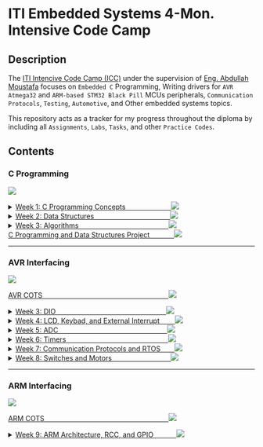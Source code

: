 # ITI Embedded Systems 4-Mon. Intensive Code Camp

## Description

The [ITI Intencive Code Camp (ICC)](https://www.iti.gov.eg/iti/programs/details/ICC) under the supervision of [Eng. Abdullah Moustafa](https://github.com/Abdullah-MAbdullah) focuses on `Embedded C` Programming, Writing drivers for `AVR Atmega32` and `ARM-based STM32 Black Pill` MCUs peripherals, `Communication Protocols`, `Testing`, `Automotive`, and Other embedded systems topics.

This repository acts as a tracker for my progress throughout the diploma by including all `Assignments`, `Labs`, `Tasks`, and other `Practice Codes`.

## Contents

<!-- =================================================================== C Programming ======================================================================= -->
### C Programming &emsp;&emsp;&ensp;
<img src="https://progress-bar.dev/100/?title=Done">  <!-- /19 -->

</details>

<details>
  <summary>
    <a href="https://github.com/AhmedEsaam/ITI_Embedded_Systems_4MON/tree/main/C_Programming/Week%201%20-%20C%20Programming">
      Week 1: C Programming	Concepts &emsp;&emsp;&emsp;&emsp;&emsp;&ensp;&nbsp;&nbsp; <img src="https://progress-bar.dev/100/?title=Done">
    </a>
    
  </summary>
  
  <span></span>
  
- [x] [Session 2. C Programming Basics](https://github.com/AhmedEsaam/ITI_Embedded_Systems_4MON/tree/main/C_Programming/Week%201%20-%20C%20Programming/Session%202)
- [x] [Session 3. Conditional Statements](https://github.com/AhmedEsaam/ITI_Embedded_Systems_4MON/tree/main/C_Programming/Week%201%20-%20C%20Programming/Session%203)
- [x] [Session 4. Arrays, Functions, and Loops](https://github.com/AhmedEsaam/ITI_Embedded_Systems_4MON/tree/main/C_Programming/Week%201%20-%20C%20Programming/Session%204)
- [x] [Session 5. Pointers](https://github.com/AhmedEsaam/ITI_Embedded_Systems_4MON/tree/main/C_Programming/Week%201%20-%20C%20Programming/Session%205)

</details>


<details>
  <summary>
    <a href="https://github.com/AhmedEsaam/ITI_Embedded_Systems_4MON/tree/main/C_Programming/Week%202%20-%20Data%20Structures">
      Week 2: Data Structures &emsp;&emsp;&emsp;&emsp;&emsp;&emsp;&emsp;&ensp;&emsp;&emsp;&ensp;&nbsp;&nbsp; <img src="https://progress-bar.dev/100/?title=Done">
    </a>
    
  </summary>
  
  <span></span>
  
- [x] [Session 9. Linked List](https://github.com/AhmedEsaam/ITI_Embedded_Systems_4MON/tree/main/C_Programming/Week%202%20-%20Data%20Structures/Session%209%20-%20Linked%20List)
- [x] [Session 10. Stack](https://github.com/AhmedEsaam/ITI_Embedded_Systems_4MON/tree/main/C_Programming/Week%202%20-%20Data%20Structures/Session%2010%20-%20Stack)
- [x] [Session 11. Queue](https://github.com/AhmedEsaam/ITI_Embedded_Systems_4MON/tree/main/C_Programming/Week%202%20-%20Data%20Structures/Session%2011%20-%20Queue)

</details>


<details>
  <summary>
    <a href="https://github.com/AhmedEsaam/ITI_Embedded_Systems_4MON/tree/main/C_Programming/Week%203%20-%20Algorithms%20%26%20AVR%20Interfacing">
      Week 3: Algorithms &emsp;&emsp;&emsp;&emsp;&emsp;&emsp;&emsp;&ensp;&emsp;&emsp;&emsp;&emsp;&ensp;&nbsp;&nbsp; <img src="https://progress-bar.dev/100/?title=Done">
    </a>
    
  </summary>
  
  <span></span>
  
- [x] [Session 12. Binary Search](https://github.com/AhmedEsaam/ITI_Embedded_Systems_4MON/tree/main/C_Programming/Week%203%20-%20Algorithms%20%26%20AVR%20Interfacing/Session%2012%20-%20Algorithms)

</details>



<a href="https://github.com/AhmedEsaam/ITI_Embedded_Systems_4MON/tree/main/C_Programming/C_and_DSA_Project">
  C Programming and Data Structures Project &emsp;&emsp;&ensp;&ensp;&nbsp;<img src="https://progress-bar.dev/100/?title=Done">
</a>


---
<!-- =================================================================== AVR Interfacing ======================================================================= -->
### AVR Interfacing &emsp;&emsp;&ensp;
<img src="https://progress-bar.dev/100/?title=Done">  <!-- /19 -->

</details>


<a href="https://github.com/AhmedEsaam/ITI_Embedded_Systems_4MON/tree/main/AVR_Interfacing/AVR_COTS">
  AVR COTS &emsp;&emsp;&emsp;&emsp;&emsp;&emsp;&emsp;&emsp;&emsp;&emsp; &emsp;&emsp;&emsp;&emsp;&emsp;&emsp;&emsp;&nbsp;&nbsp; <img src="https://progress-bar.dev/100/?title=Done">
</a>

<span></span>

<details>
  <summary>
    <a href="https://github.com/AhmedEsaam/ITI_Embedded_Systems_4MON/tree/main/AVR_Interfacing/Week%203%20-%20Algorithms%20%26%20AVR%20Interfacing%20copy">
      Week 3: DIO &emsp;&emsp;&emsp;&emsp;&emsp;&emsp;&emsp;&emsp;&emsp;&emsp;&emsp;&emsp;&emsp;&emsp;&emsp;&nbsp;&nbsp; <img src="https://progress-bar.dev/100/?title=Done">
    </a>
    
  </summary>
  
  <span></span>
  
- [x] [Session 15. DIO Registers Basics](https://github.com/AhmedEsaam/ITI_Embedded_Systems_4MON/tree/main/AVR_Interfacing/Week%203%20-%20Algorithms%20%26%20AVR%20Interfacing%20copy/Session%2015%20-%20DIO)
- [x] [Session 16. DIO With LEDs](https://github.com/AhmedEsaam/ITI_Embedded_Systems_4MON/tree/main/AVR_Interfacing/Week%203%20-%20Algorithms%20%26%20AVR%20Interfacing%20copy/Session%2016%20-%20DIO)
- [x] [Session 17. DIO Driver](https://github.com/AhmedEsaam/ITI_Embedded_Systems_4MON/tree/main/AVR_Interfacing/Week%203%20-%20Algorithms%20%26%20AVR%20Interfacing%20copy/Session%2017%20-%20DIO_Driver)

</details>


<details>
  <summary>
    <a href="https://github.com/AhmedEsaam/ITI_Embedded_Systems_4MON/tree/main/AVR_Interfacing/Week%204%20-%20AVR%20Interfacing">
      Week 4: LCD, Keybad, and External Interrupt &emsp;&emsp;<img src="https://progress-bar.dev/100/?title=Done">
    </a>
    
  </summary>
  
  <span></span>
  
- [x] [Session 18. LCD Driver](https://github.com/AhmedEsaam/ITI_Embedded_Systems_4MON/tree/main/AVR_Interfacing/Week%204%20-%20AVR%20Interfacing/Session%2018%20-%20LCD_Driver)
- [x] [Session 19. LCD Labs and Assignments](https://github.com/AhmedEsaam/ITI_Embedded_Systems_4MON/tree/main/AVR_Interfacing/Week%204%20-%20AVR%20Interfacing/Session%2019%20-%20LCD_Driver)
- [x] [Session 20. Keybad](https://github.com/AhmedEsaam/ITI_Embedded_Systems_4MON/tree/main/AVR_Interfacing/Week%204%20-%20AVR%20Interfacing/Session%2020%20-%20KPD_Driver)
- [x] [Session 21. EXTI](https://github.com/AhmedEsaam/ITI_Embedded_Systems_4MON/tree/main/AVR_Interfacing/Week%204%20-%20AVR%20Interfacing/Session%2021%20-%20EXTI_Driver)

</details>


<details>
  <summary>
    <a href="https://github.com/AhmedEsaam/ITI_Embedded_Systems_4MON/tree/main/AVR_Interfacing/Week%205%20-%20AVR%20Interfacing%20(ADC%20%26%20Timer)">
      Week 5: ADC &emsp;&emsp;&emsp;&emsp;&emsp;&emsp; &emsp;&emsp;&emsp;&emsp;&emsp;&emsp;&emsp;&emsp;&ensp;&nbsp;&nbsp; <img src="https://progress-bar.dev/100/?title=Done">
    </a>
    
  </summary>
  
  <span></span>
  
- [x] [Session 22. ADC Driver](https://github.com/AhmedEsaam/ITI_Embedded_Systems_4MON/tree/main/AVR_Interfacing/Week%205%20-%20AVR%20Interfacing%20(ADC%20%26%20Timer)/Session%2022%20-%20EXTI_Driver%20%26%20ADC_Driver)
- [x] [Session 23. ADC With LCD and LEDs](https://github.com/AhmedEsaam/ITI_Embedded_Systems_4MON/tree/main/AVR_Interfacing/Week%205%20-%20AVR%20Interfacing%20(ADC%20%26%20Timer)/Session%2023%20-%20ADC)
- [x] [Session 24. LM35](https://github.com/AhmedEsaam/ITI_Embedded_Systems_4MON/tree/main/AVR_Interfacing/Week%205%20-%20AVR%20Interfacing%20(ADC%20%26%20Timer)/Session%2024%20-%20LM35)

</details>


<details>
  <summary>
    <a href="https://github.com/AhmedEsaam/ITI_Embedded_Systems_4MON/tree/main/AVR_Interfacing/Week%206%20-%20AVR%20interfacing%20(Timer)">
      Week 6: Timers &emsp;&emsp;&emsp;&emsp;&emsp;&emsp;&emsp;&emsp;&emsp; &emsp;&emsp;&emsp;&emsp;&ensp;&nbsp;&nbsp; <img src="https://progress-bar.dev/100/?title=Done">
    </a>
    
  </summary>
  
  <span></span>
  
- [x] [Session 25. Timer (OVF and CTC)](https://github.com/AhmedEsaam/ITI_Embedded_Systems_4MON/tree/main/AVR_Interfacing/Week%206%20-%20AVR%20interfacing%20(Timer)/Session%2025%20-%20Timer%20(OVF%20%26%20CTC))
- [x] [Session 26. PWM Mode](https://github.com/AhmedEsaam/ITI_Embedded_Systems_4MON/tree/main/AVR_Interfacing/Week%206%20-%20AVR%20interfacing%20(Timer)/Session%2026%20-%20Timer%20(PWM))
- [x] [Session 27. Servo](https://github.com/AhmedEsaam/ITI_Embedded_Systems_4MON/tree/main/AVR_Interfacing/Week%206%20-%20AVR%20interfacing%20(Timer)/Session%2027%20-%20Servo)
- [x] [Session 28. ICU and Wachdog](https://github.com/AhmedEsaam/ITI_Embedded_Systems_4MON/tree/main/AVR_Interfacing/Week%206%20-%20AVR%20interfacing%20(Timer)/Session%2028%20-%20ICU%20%26%20WDT)

</details>



<details>
  <summary>
    <a href="https://github.com/AhmedEsaam/ITI_Embedded_Systems_4MON/tree/main/AVR_Interfacing/Week%207%20-%20AVR%20Communication%20Protocols%20%26%20RTOS">
      Week 7: Communication Protocols and RTOS &emsp;&ensp; <img src="https://progress-bar.dev/100/?title=Done">
    </a>
    
  </summary>
  
  <span></span>
  
- [x] [Session 30. UART and SPI](https://github.com/AhmedEsaam/ITI_Embedded_Systems_4MON/tree/main/AVR_Interfacing/Week%207%20-%20AVR%20Communication%20Protocols%20%26%20RTOS/Session%2030%20-%20UART%20%26%20SPI)
- [x] [Challenge - Servo and_Leds_Control_By_UART](https://github.com/AhmedEsaam/ITI_Embedded_Systems_4MON/tree/main/AVR_Interfacing/Week%207%20-%20AVR%20Communication%20Protocols%20%26%20RTOS/Challenge%20-%20Servo%20and_Leds_Control_By_UART)
- [x] [Session 32. TWI](https://github.com/AhmedEsaam/ITI_Embedded_Systems_4MON/tree/main/AVR_Interfacing/Week%207%20-%20AVR%20Communication%20Protocols%20%26%20RTOS/Session%2032%20-%20TWI)
- [x] [Session 33. RTOS](https://github.com/AhmedEsaam/ITI_Embedded_Systems_4MON/tree/main/AVR_Interfacing/Week%207%20-%20AVR%20Communication%20Protocols%20%26%20RTOS/Session%2033%20-%20RTOS)

</details>



<details>
  <summary>
    <a href="https://github.com/AhmedEsaam/ITI_Embedded_Systems_4MON/tree/main/AVR_Interfacing/Week%208%20-%20AVR%20Switches%20%26%20Motors">
      Week 8: Switches and Motors &emsp;&emsp;&emsp;&emsp;&emsp;&emsp;&emsp;&ensp;&nbsp;&nbsp; <img src="https://progress-bar.dev/100/?title=Done">
    </a>
    
  </summary>
  
  <span></span>
  
- [x] [H-Bridge with DC Motor Changing Direction](https://github.com/AhmedEsaam/ITI_Embedded_Systems_4MON/tree/main/AVR_Interfacing/Week%208%20-%20AVR%20Switches%20%26%20Motors/H_Bridge_With_DC_Motor_Changing_Direction)
- [x] [Stepper Motor Changing Direction](https://github.com/AhmedEsaam/ITI_Embedded_Systems_4MON/tree/main/AVR_Interfacing/Week%208%20-%20AVR%20Switches%20%26%20Motors/Stepper_Motor_Change_Direction)

</details>

---
<!-- =================================================================== ARM Interfacing ======================================================================= -->
### ARM Interfacing &emsp;&emsp;&ensp;
<img src="https://progress-bar.dev/12/?title=In Progress&color=CD5888">  <!-- /24 -->

</details>

<a href="https://github.com/AhmedEsaam/ITI_Embedded_Systems_4MON/tree/main/ARM_Interfacing/COTS_ARM">
  ARM COTS &emsp;&emsp;&emsp;&emsp;&emsp;&emsp;&emsp;&emsp;&emsp;&emsp;&emsp;&emsp;&emsp;&emsp;&emsp;&emsp;&emsp;&nbsp;&nbsp; <img src="https://progress-bar.dev/12/?title=In Progress&color=CD5888">
</a>

<span></span>

</details>

<details>
  <summary>
    <a href="https://github.com/AhmedEsaam/ITI_Embedded_Systems_4MON/tree/main/ARM_Interfacing/Week%209">
      Week 9: ARM Architecture, RCC, and GPIO &emsp;&emsp;&ensp;&nbsp;&nbsp;<img src="https://progress-bar.dev/100/?title=Done">
    </a>
    
  </summary>
  
  <span></span>
  
- [x] [Blinking Led](https://github.com/AhmedEsaam/ITI_Embedded_Systems_4MON/tree/main/ARM_Interfacing/Week%209/COTS_ARM)
- [x] [RCC Driver]()
- [x] [GPIO Driver]()
</details>
